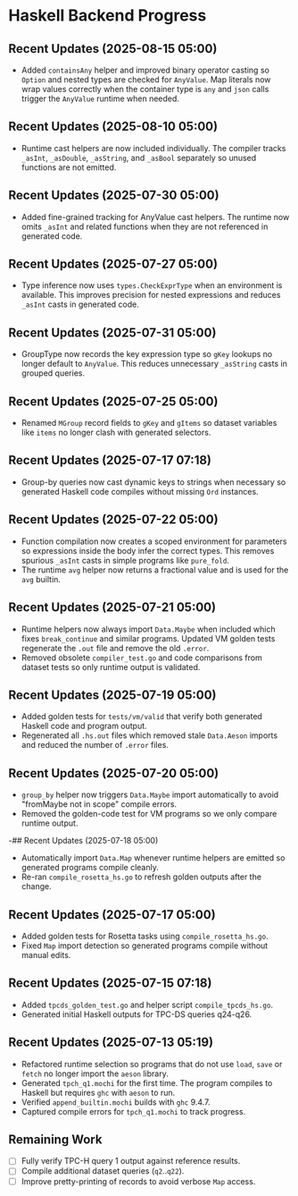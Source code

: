 # Haskell Backend Progress
## Recent Updates (2025-08-15 05:00)
- Added `containsAny` helper and improved binary operator casting so `Option` and
  nested types are checked for `AnyValue`. Map literals now wrap values
  correctly when the container type is `any` and `json` calls trigger the
  `AnyValue` runtime when needed.
## Recent Updates (2025-08-10 05:00)
- Runtime cast helpers are now included individually. The compiler tracks `_asInt`,
  `_asDouble`, `_asString`, and `_asBool` separately so unused functions are not
  emitted.
## Recent Updates (2025-07-30 05:00)
- Added fine-grained tracking for AnyValue cast helpers. The runtime now omits
  `_asInt` and related functions when they are not referenced in generated code.
## Recent Updates (2025-07-27 05:00)
- Type inference now uses `types.CheckExprType` when an environment is available.
  This improves precision for nested expressions and reduces `_asInt` casts in generated code.

 

## Recent Updates (2025-07-31 05:00)
- GroupType now records the key expression type so `gKey` lookups no longer
  default to `AnyValue`. This reduces unnecessary `_asString` casts in grouped
  queries.

## Recent Updates (2025-07-25 05:00)
- Renamed `MGroup` record fields to `gKey` and `gItems` so dataset variables like
  `items` no longer clash with generated selectors.

## Recent Updates (2025-07-17 07:18)
- Group-by queries now cast dynamic keys to strings when necessary so generated Haskell code compiles without missing `Ord` instances.

## Recent Updates (2025-07-22 05:00)
- Function compilation now creates a scoped environment for parameters so
  expressions inside the body infer the correct types. This removes spurious
  `_asInt` casts in simple programs like `pure_fold`.
- The runtime `avg` helper now returns a fractional value and is used for the
  `avg` builtin.

## Recent Updates (2025-07-21 05:00)
- Runtime helpers now always import `Data.Maybe` when included which fixes
  `break_continue` and similar programs. Updated VM golden tests regenerate the
  `.out` file and remove the old `.error`.
- Removed obsolete `compiler_test.go` and code comparisons from dataset tests so
  only runtime output is validated.

## Recent Updates (2025-07-19 05:00)
- Added golden tests for `tests/vm/valid` that verify both generated Haskell
  code and program output.
- Regenerated all `.hs.out` files which removed stale `Data.Aeson` imports and
  reduced the number of `.error` files.

## Recent Updates (2025-07-20 05:00)
- `group_by` helper now triggers `Data.Maybe` import automatically to avoid
  "fromMaybe not in scope" compile errors.
- Removed the golden-code test for VM programs so we only compare runtime
  output.

-## Recent Updates (2025-07-18 05:00)
- Automatically import `Data.Map` whenever runtime helpers are emitted so
  generated programs compile cleanly.
- Re-ran `compile_rosetta_hs.go` to refresh golden outputs after the change.

## Recent Updates (2025-07-17 05:00)
- Added golden tests for Rosetta tasks using `compile_rosetta_hs.go`.
- Fixed `Map` import detection so generated programs compile without manual edits.

## Recent Updates (2025-07-15 07:18)
- Added `tpcds_golden_test.go` and helper script `compile_tpcds_hs.go`.
- Generated initial Haskell outputs for TPC-DS queries q24-q26.

## Recent Updates (2025-07-13 05:19)
- Refactored runtime selection so programs that do not use `load`, `save` or `fetch` no longer import the `aeson` library.
- Generated `tpch_q1.mochi` for the first time. The program compiles to Haskell but requires `ghc` with `aeson` to run.
- Verified `append_builtin.mochi` builds with `ghc` 9.4.7.
- Captured compile errors for `tpch_q1.mochi` to track progress.

## Remaining Work
- [ ] Fully verify TPC-H query 1 output against reference results.
- [ ] Compile additional dataset queries (`q2`..`q22`).
- [ ] Improve pretty-printing of records to avoid verbose `Map` access.
